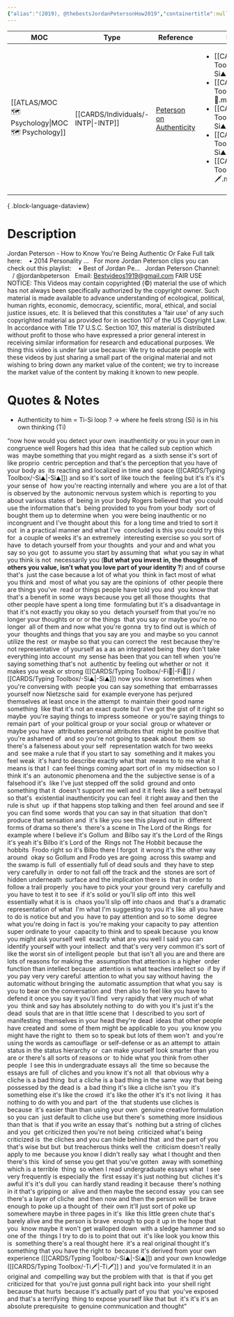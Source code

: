 ```yaml
---
{"alias":"(2019), @thebestsJordanPetersonHow2019","containertitle":null,"author":"[[Jordan Peterson]]","type":"[[-INTP]]","date":"2019","pages":null,"MOC":"[[MOC 🗺️ Psychology]]","cover_url":null,"status":"unread / reading / done","ref":"[Jordan Peterson - How to Know You're Being Authentic Or Fake](https://www.youtube.com/watch?v=ph2Ddo36wC4)","Shortref":"[Peterson on Authenticity](https://www.youtube.com/watch?v=ph2Ddo36wC4)","dg-publish":true,"permalink":"/sources/literature-note/jordan-peterson-how-to-know-you-re-being-authentic-or-fake/","dgPassFrontmatter":true,"noteIcon":"1","created":"2023-05-25T13:53:01.392+02:00","updated":"2023-05-28T14:38:25.923+02:00"}
---
```


| MOC                                                 | Type                                  | Reference                                                               | Links                                                                                                                                                                                                                                                                 |
| --------------------------------------------------- | ------------------------------------- | ----------------------------------------------------------------------- | --------------------------------------------------------------------------------------------------------------------------------------------------------------------------------------------------------------------------------------------------------------------- |
| [[ATLAS/MOC 🗺️ Psychology\|MOC 🗺️ Psychology]] | [[CARDS/Individuals/-INTP\|-INTP]] | [Peterson on Authenticity](https://www.youtube.com/watch?v=ph2Ddo36wC4) | <ul><li>[[CARDS/Typing Toolbox/-Si⛰️.md\\|-Si⛰️]]</li><li>[[CARDS/Typing Toolbox/-Fi🧭.md\\|-Fi🧭]]</li><li>[[CARDS/Typing Toolbox/-Si⛰️.md\\|-Si⛰️]]</li><li>[[CARDS/Typing Toolbox/-Si⛰️.md\\|-Si⛰️]]</li><li>[[CARDS/Typing Toolbox/-Ti🗡️.md\\|-Ti🗡️]]</li></ul> |

{ .block-language-dataview}
# Description  
Jordan Peterson - How to Know You're Being Authentic Or Fake Full talk here:    • 2014 Personality ...   For more Jordan Peterson clips you can check out this playlist:    • Best of Jordan Pe...   Jordan Peterson Channel:    / @jordanbpeterson   Email: Bestvideos1919@gmail.com FAIR USE NOTICE: This Videos may contain copyrighted (©) material the use of which has not always been specifically authorized by the copyright owner. Such material is made available to advance understanding of ecological, political, human rights, economic, democracy, scientific, moral, ethical, and social justice issues, etc. It is believed that this constitutes a 'fair use' of any such copyrighted material as provided for in section 107 of the US Copyright Law. In accordance with Title 17 U.S.C. Section 107, this material is distributed without profit to those who have expressed a prior general interest in receiving similar information for research and educational purposes. We thing this video is under fair use because: We try to educate people with these videos by just sharing a small part of the original material and not wishing to bring down any market value of the content; we try to increase the market value of the content by making it known to new people.

# Quotes & Notes

- Authenticity to him = Ti-Si loop ? → where he feels strong (Si) is in his own thinking (Ti) 

“now how would you detect your own  inauthenticity or you in your own in  congruence well Rogers had this idea  that he called sub ception which was  maybe something that you might regard as  a sixth sense it's sort of like proprio  centric perception and that's the perception that you have of your body as  its reacting and localized in time and  space ([[CARDS/Typing Toolbox/-Si⛰️\|-Si⛰️]]) and so it's sort of like touch the  feeling but it's it's it's your sense of  how you're reacting internally and where  you are a lot of that is observed by the  autonomic nervous system which is  reporting to you about various states of  being in your body Rogers believed that  you could use the information that's  being provided to you from your body  sort of bought them up to determine when  you were being inauthentic or no  incongruent and I've thought about this  for a long time and tried to sort it out  in a practical manner and what I've  concluded is this you could try this for  a couple of weeks it's an extremely  interesting exercise so you sort of have  to detach yourself from your thoughts  and your and and what you say so you got  to assume you start by assuming that  what you say in what you think is not  necessarily you (**But what you invest in, the thoughts of others you value, isn’t what you love part of your identity ?**) and of course that's  just the case because a lot of what you  think in fact most of what you think and  most of what you say are the opinions of  other people there are things you've  read or things people have told you and  you know that that's a benefit in some  ways because you get all those thoughts  that other people have spent a long time  formulating but it's a disadvantage in  that it's not exactly you okay so you  detach yourself from that you're no  longer your thoughts or or or the things  that you say or maybe you're no longer  all of them and now what you're gonna  try to find out is which of your  thoughts and things that you say are you  and maybe so you cannot utilize the rest  or maybe so that you can correct the  rest because they're not representative  of yourself as a as an integrated being  they don't take everything into account  my sense has been that you can tell when  you're saying something that's not  authentic by feeling out whether or not  it makes you weak or strong ([[CARDS/Typing Toolbox/-Fi🧭\|-Fi🧭]] / [[CARDS/Typing Toolbox/-Si⛰️\|-Si⛰️]]) now you know  sometimes when you're conversing with  people you can say something that  embarrasses yourself now Nietzsche said  for example everyone has perjured  themselves at least once in the attempt  to maintain their good name something  like that it's not an exact quote but  I've got the gist of it right so maybe  you're saying things to impress someone  or you're saying things to remain part  of your political group or your social  group or whatever or maybe you have  attributes personal attributes that  might be positive that you're ashamed of  and so you're not going to speak about  them  so there's a falseness about your self  representation watch for two weeks and  see make a rule that if you start to say  something and it makes you feel weak  it's hard to describe exactly what that  means to to me what it means is that I  can feel things coming apart sort of in  my midsection so I think it's an  autonomic phenomena and the the  subjective sense is of a falsehood it's  like I've just stepped off the solid  ground and onto something that it  doesn't support me well and it it feels  like a self betrayal so that's  existential inauthenticity you can feel  it right away and then the rule is shut  up  if that happens stop talking and then  feel around and see if you can find some  words that you can say in that situation  that don't produce that sensation and  it's like you see this played out in  different forms of drama so there's  there's a scene in The Lord of the Rings  for example where I believe it's Gollum  and Bilbo say it's the Lord of the Rings  it's yeah it's Bilbo it's Lord of the  Rings not The Hobbit because the hobbits  Frodo right so it's Bilbo there I forgot  it wrong it's the other way around  okay so Gollum and Frodo yes are going  across this swamp and the swamp is full  of essentially full of dead souls and  they have to step very carefully in  order to not fall off the track and the  stones are sort of hidden underneath  surface and the implication there is  that in order to follow a trail properly  you have to pick your your ground very  carefully and you have to test it to see  if it's solid or you'll slip off into  this well essentially what it is is  chaos you'll slip off into chaos and  that's a dramatic representation of what  I'm what I'm suggesting to you it's like  all you have to do is notice but and you  have to pay attention and so to some  degree what you're doing in fact is  you're making your capacity to pay  attention super ordinate to your  capacity to think and to speak because  you know you might ask yourself well  exactly what are you well I said you can  identify yourself with your intellect  and that's very very common it's sort of  like the worst sin of intelligent people  but that isn't all you are and there are  lots of reasons for making the  assumption that attention is a higher  order function than intellect because  attention is what teaches intellect so  if by if you pay very very careful  attention to what you say without having  the automatic without bringing the  automatic assumption that what you say  is you to bear on the conversation and  then also to feel like you have to  defend it once you say it you'll find  very rapidly that very much of what you  think and say has absolutely nothing to  do with you it's just it's the dead  souls that are in that little scene that  I described to you sort of manifesting  themselves in your head they're dead  ideas that other people have created and  some of them might be applicable to you  you know you might have the right to  them so to speak but lots of them won't  and you're using the words as camouflage  or self-defense or as an attempt to  attain status in the status hierarchy or  can make yourself look smarter than you  are or there's all sorts of reasons or  to hide what you think from other people  I see this in undergraduate essays all  the time so because the essays are full  of cliches and you know it's not all  that obvious why a cliche is a bad thing  but a cliche is a bad thing in the same  way that being possessed by the dead is  a bad thing it's like a cliche isn't you  it's something else it's like the crowd  it's like the other it's it's not living  it has nothing to do with you and part  of the  that students use cliches is because  it's easier than than using your own  genuine creative formulation so you can  just default to cliche use but there's  something more insidious than that is  that if you write an essay that's  nothing but a string of cliches and you  get criticized then you're not being  criticized what's being criticized is  the cliches and you can hide behind that  and the part of you that's wise but but  but treacherous thinks well the  criticism doesn't really apply to me  because you know I didn't really say  what I thought and then there's this  kind of sense you get that you've gotten  away with something which is a terrible  thing  so when I read undergraduate essays what  I see very frequently is especially the  first essay it's just nothing but  cliches it's awful it's it's dull you  can hardly stand reading it because  there's nothing in it that's gripping or  alive and then maybe the second essay  you can see there's a layer of cliche  and then now and then the person will be  brave enough to poke up a thought of  their own it'll just sort of poke up  somewhere maybe in three pages in it's  like this little green chute that's  barely alive and the person is brave  enough to pop it up in the hope that you  know maybe it won't get walloped down  with a sledge hammer and so one of the  things I try to do is to point that out  it's like look you know this is  something there's a real thought here  it's a real original thought it's  something that you have the right to  because it's derived from your own  experience ([[CARDS/Typing Toolbox/-Si⛰️\|-Si⛰️]]) and your own knowledge ([[CARDS/Typing Toolbox/-Ti🗡️\|-Ti🗡️]] ) and  you've formulated it in an original and  compelling way but the problem with that  is that if you get criticized for that  you're just gonna pull right back into  your shell right because that hurts  because it's actually part of you that  you've exposed and that's a terrifying  thing to expose yourself like that but  it's it's it's an absolute prerequisite  to genuine communication and thought”